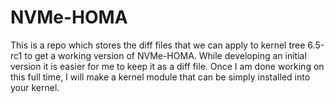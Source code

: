 # NVMe-HOMA
This is a repo which stores the diff files that we can apply to kernel tree 6.5-rc1 to get a working version of NVMe-HOMA. While developing an initial version it is easier for me to keep it as a diff file.
Once I am done working on this full time, I will make a kernel module that can be simply installed into your kernel.

